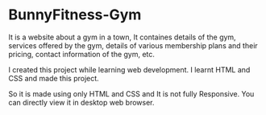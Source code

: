 # BunnyFitness-Gym
It is a website about a gym in a town, It containes details of the gym, services offered by the gym, details of various membership plans and their pricing, contact information of the gym, etc.

I created this project while learning web development. I learnt HTML and CSS and made this project.

So it is made using only HTML and CSS and It is not fully Responsive. You can directly view it in desktop web browser.
